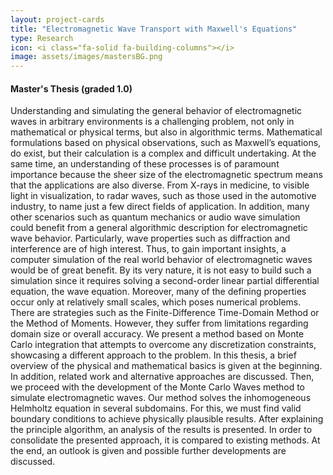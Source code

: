 ```yaml
---
layout: project-cards
title: "Electromagnetic Wave Transport with Maxwell's Equations"
type: Research
icon: <i class="fa-solid fa-building-columns"></i>
image: assets/images/mastersBG.png
---
```


#### **Master's Thesis (graded 1.0)**

Understanding and simulating the general behavior of electromagnetic waves in arbitrary environments is a challenging problem, not only in mathematical or physical terms, but also in algorithmic terms. Mathematical formulations based on physical observations, such as Maxwell’s equations, do exist, but their calculation is a complex and difficult undertaking. At the same time, an understanding of these processes is of paramount importance because the sheer size of the electromagnetic spectrum means that the applications are also diverse. From X-rays in medicine, to visible light in visualization, to radar waves, such as those used in the automotive industry, to name just a few direct fields of application. In addition, many other scenarios such as quantum mechanics or audio wave simulation could benefit from a general algorithmic description for electromagnetic wave behavior. Particularly, wave properties such as diffraction and interference are of high interest. Thus, to gain important insights, a computer simulation of the real world behavior of electromagnetic waves would be of great benefit. By its very nature, it is not easy to build such a simulation since it requires solving a second-order linear partial differential equation, the wave equation. Moreover, many of the defining properties occur only at relatively small scales, which poses numerical problems. There are strategies such as the Finite-Difference Time-Domain Method or the Method of Moments. However, they suffer from limitations regarding domain size or overall accuracy. We present a method based on Monte Carlo integration that attempts to overcome any discretization constraints, showcasing a different approach to the problem. In this thesis, a brief overview of the physical and mathematical basics is given at the beginning. In addition, related work and alternative approaches are discussed. Then, we proceed with the development of the Monte Carlo Waves method to simulate electromagnetic waves. Our method solves the inhomogeneous Helmholtz equation in several subdomains. For this, we must find valid boundary conditions to achieve physically plausible results. After explaining the principle algorithm, an analysis of the results is presented. In order to consolidate the presented approach, it is compared to existing methods. At the end, an outlook is given and possible further developments are discussed.
